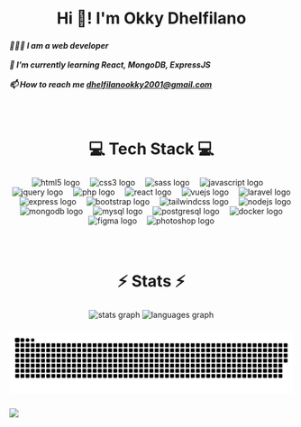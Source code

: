 <h1 align="center">Hi 👋! I'm Okky Dhelfilano</h1>

###

<h5 align="left">
  👨🏼‍💻 I am a web developer<br><br>
  🌱 I’m currently learning React, MongoDB, ExpressJS<br><br>
  📫 How to reach me <a href="mailto:dhelfilanookky2001@gmail.com">dhelfilanookky2001@gmail.com</a>
</h5>

###

<br clear="both">

<h1 align="center">💻 Tech Stack 💻</h1>

###

<div align="center">
  <img src="https://cdn.jsdelivr.net/gh/devicons/devicon/icons/html5/html5-original.svg" height="45" alt="html5 logo"  />
  <img width="10" />
  <img src="https://cdn.jsdelivr.net/gh/devicons/devicon/icons/css3/css3-original.svg" height="45" alt="css3 logo"  />
  <img width="10" />
  <img src="https://cdn.jsdelivr.net/gh/devicons/devicon/icons/sass/sass-original.svg" height="45" alt="sass logo"  />
  <img width="10" />
  <img src="https://cdn.jsdelivr.net/gh/devicons/devicon/icons/javascript/javascript-original.svg" height="45" alt="javascript logo"  />
  <img width="10" />
  <img src="https://cdn.jsdelivr.net/gh/devicons/devicon/icons/jquery/jquery-original.svg" height="45" alt="jquery logo"  />
  <img width="10" />
  <img src="https://cdn.jsdelivr.net/gh/devicons/devicon/icons/php/php-original.svg" height="45" alt="php logo"  />
  <img width="10" />
  <img src="https://cdn.jsdelivr.net/gh/devicons/devicon/icons/react/react-original.svg" height="45" alt="react logo"  />
  <img width="10" />
  <img src="https://cdn.jsdelivr.net/gh/devicons/devicon/icons/vuejs/vuejs-original.svg" height="45" alt="vuejs logo"  />
  <img width="10" />
  <img src="https://cdn.jsdelivr.net/gh/devicons/devicon/icons/laravel/laravel-original.svg" height="45" alt="laravel logo"  />
  <img width="10" />
  <img src="https://skillicons.dev/icons?i=express" height="45" alt="express logo"  />
  <img width="10" />
  <img src="https://cdn.jsdelivr.net/gh/devicons/devicon/icons/bootstrap/bootstrap-original.svg" height="45" alt="bootstrap logo"  />
  <img width="10" />
  <img src="https://cdn.simpleicons.org/tailwindcss/06B6D4" height="45" alt="tailwindcss logo"  />
  <img width="10" />
  <img src="https://cdn.simpleicons.org/nodedotjs/339933" height="45" alt="nodejs logo"  />
  <img width="10" />
  <img src="https://cdn.jsdelivr.net/gh/devicons/devicon/icons/mongodb/mongodb-original.svg" height="45" alt="mongodb logo"  />
  <img width="10" />
  <img src="https://cdn.simpleicons.org/mysql/4479A1" height="45" alt="mysql logo"  />
  <img width="10" />
  <img src="https://cdn.jsdelivr.net/gh/devicons/devicon/icons/postgresql/postgresql-original.svg" height="45" alt="postgresql logo"  />
  <img width="10" />
  <img src="https://cdn.jsdelivr.net/gh/devicons/devicon/icons/docker/docker-original.svg" height="45" alt="docker logo"  />
  <img width="10" />
  <img src="https://cdn.jsdelivr.net/gh/devicons/devicon/icons/figma/figma-original.svg" height="45" alt="figma logo"  />
  <img width="10" />
  <img src="https://cdn.simpleicons.org/adobephotoshop/31A8FF" height="45" alt="photoshop logo"  />
</div>

###

<br clear="both">

<h1 align="center">⚡ Stats ⚡</h1>

###

<div align="center">
  <img src="https://github-readme-stats.vercel.app/api?username=okky02&hide_title=false&hide_rank=false&show_icons=true&include_all_commits=true&count_private=true&disable_animations=false&theme=react&locale=en&hide_border=true&order=1" height="150" alt="stats graph"  />
  <img src="https://github-readme-stats.vercel.app/api/top-langs?username=okky02&locale=en&hide_title=false&layout=compact&card_width=320&langs_count=12&theme=react&hide_border=true&order=2" height="150" alt="languages graph"  />
</div>

###

<picture>
  <source media="(prefers-color-scheme: dark)" srcset="https://raw.githubusercontent.com/okky02/okky02/output/github-snake-dark.svg" />
  <source media="(prefers-color-scheme: light)" srcset="https://raw.githubusercontent.com/okky02/okky02/output/github-snake.svg" />
  <img alt="github-snake" src="https://raw.githubusercontent.com/okky02/okky02/output/github-snake.svg" />
</picture>

###

<a href="https://visitcount.itsvg.in">
  <img src="https://visitcount.itsvg.in/api?id=okky02&label=Profile%20Views&color=0&icon=5&pretty=false" />
</a>
